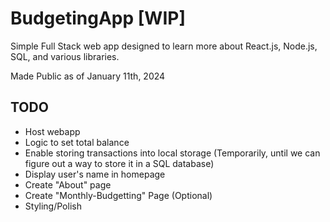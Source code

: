 # BudgetingApp [WIP]
Simple Full Stack web app designed to learn more about React.js, Node.js, SQL, and various libraries. 

Made Public as of January 11th, 2024

## TODO
- Host webapp
- Logic to set total balance
- Enable storing transactions into local storage (Temporarily, until we can figure out a way to store it in a SQL database)
- Display user's name in homepage
- Create "About" page
- Create "Monthly-Budgetting" Page (Optional)
- Styling/Polish
